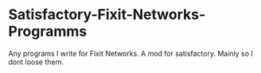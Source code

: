 # Satisfactory-Fixit-Networks-Programms
Any programs I write for Fixit Networks.  A mod for satisfactory.  Mainly so I dont loose them.
